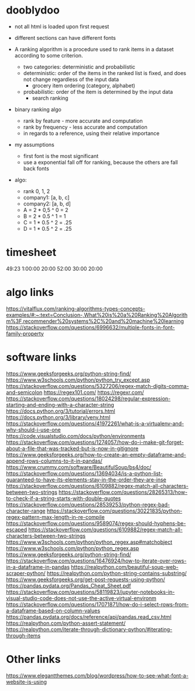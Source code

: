 # dooblydoo
- not all html is loaded upon first request
- different sections can have different fonts

- A ranking algorithm is a procedure used to rank items in a dataset according to some criterion. 
    - two categories: deterministic and probabilistic
    - deterministic: order of the items in the ranked list is fixed, and does not change regardless of the input data
        - grocery item ordering (category, alphabet)
    - probabilistic: order of the item is determined by the input data
        - search ranking
- binary ranking algo
    - rank by feature - more accurate and computation
    - rank by frequency - less accurate and computation
    - in regards to a reference, using their relative importance

- my assumptions
    - first font is the most significant
    - use a exponential fall off for ranking, because the others are fall back fonts
- algo: 
    - rank            0,    1,     2
    - company1:      [a,    b,     c]
    - company2:      [a,    b,     d]
    - A = 2 * 0,5 ^ 0 = 2
    - B = 2 * 0.5 ^ 1 = 1
    - C = 1 * 0.5 ^ 2 = .25
    - D = 1 * 0.5 ^ 2 = .25



# timesheet
49:23
1:00:00
20:00
52:00
30:00
20:00

# algo links
https://vitalflux.com/ranking-algorithms-types-concepts-examples/#:~:text=Conclusion-,What%20is%20a%20Ranking%20Algorithm%3F,recommender%20systems%2C%20and%20machine%20learning
https://stackoverflow.com/questions/6996632/multiple-fonts-in-font-family-property


# software links
https://www.geeksforgeeks.org/python-string-find/ 
https://www.w3schools.com/python/python_try_except.asp 
https://stackoverflow.com/questions/5327206/regex-match-digits-comma-and-semicolon 
https://regex101.com/ 
https://regexr.com/ 
https://stackoverflow.com/questions/18024298/regular-expression-starting-and-ending-with-a-character-string 
https://docs.python.org/3/tutorial/errors.html 
https://docs.python.org/3/library/venv.html 
https://stackoverflow.com/questions/41972261/what-is-a-virtualenv-and-why-should-i-use-one 
https://code.visualstudio.com/docs/python/environments 
https://stackoverflow.com/questions/1274057/how-do-i-make-git-forget-about-a-file-that-was-tracked-but-is-now-in-gitignore 
https://www.geeksforgeeks.org/how-to-create-an-empty-dataframe-and-append-rows-columns-to-it-in-pandas/ 
https://www.crummy.com/software/BeautifulSoup/bs4/doc/ 
https://stackoverflow.com/questions/13694034/is-a-python-list-guaranteed-to-have-its-elements-stay-in-the-order-they-are-inse 
https://stackoverflow.com/questions/6109882/regex-match-all-characters-between-two-strings 
https://stackoverflow.com/questions/28265313/how-to-check-if-a-string-starts-with-double-quotes 
https://stackoverflow.com/questions/28539253/python-regex-bad-character-range 
https://stackoverflow.com/questions/30221835/python-regex-pattern-max-length-in-re-compile 
https://stackoverflow.com/questions/9589074/regex-should-hyphens-be-escaped 
https://stackoverflow.com/questions/6109882/regex-match-all-characters-between-two-strings 
https://www.w3schools.com/python/python_regex.asp#matchobject 
https://www.w3schools.com/python/python_regex.asp 
https://www.geeksforgeeks.org/python-string-find/ 
https://stackoverflow.com/questions/16476924/how-to-iterate-over-rows-in-a-dataframe-in-pandas 
https://realpython.com/beautiful-soup-web-scraper-python/ 
https://realpython.com/python-string-contains-substring/ 
https://www.geeksforgeeks.org/get-post-requests-using-python/ 
https://pandas.pydata.org/Pandas_Cheat_Sheet.pdf 
https://stackoverflow.com/questions/58119823/jupyter-notebooks-in-visual-studio-code-does-not-use-the-active-virtual-environm 
https://stackoverflow.com/questions/17071871/how-do-i-select-rows-from-a-dataframe-based-on-column-values 
https://pandas.pydata.org/docs/reference/api/pandas.read_csv.html
https://realpython.com/python-assert-statement/
https://realpython.com/iterate-through-dictionary-python/#iterating-through-items

# Other links
https://www.elegantthemes.com/blog/wordpress/how-to-see-what-font-a-website-is-using
